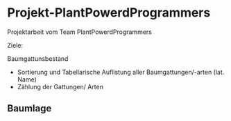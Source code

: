 # Projekt-PlantPowerdProgrammers
Projektarbeit vom Team PlantPowerdProgrammers

Ziele: 

  Baumgattunsbestand
-   Sortierung und Tabellarische Auflistung aller Baumgattungen/-arten (lat. Name)
-   Zählung der Gattungen/ Arten  

  Baumlage
-   
